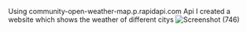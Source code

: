 Using community-open-weather-map.p.rapidapi.com Api I created a website which shows the weather of different citys
![Screenshot (746)](https://user-images.githubusercontent.com/80911833/185563784-94b85bab-cf81-4a7f-96d3-28d2b49e7c59.png)
